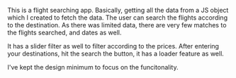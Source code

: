 This is a flight searching app. Basically, getting all the data from a JS object which I created to fetch the data.
The user can search the flights according to the destination.
As there was limited data, there are very few matches to the flights searched, and dates as well.

It has a slider filter as well to filter according to the prices.
After entering your destinations, hit the search the button, it has a loader feature as well.

I've kept the design minimum to focus on the funcitonality.
